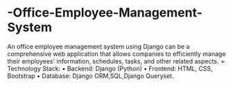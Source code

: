 # -Office-Employee-Management-System
 An office employee management system using Django can be a comprehensive web application that allows companies 
to efficiently manage their employees' information, schedules, tasks, and other related aspects. 
➢ Technology Stack: 
• Backend: Django (Python) 
• Frontend: HTML, CSS, Bootstrap 
• Database: Django ORM,SQL,Django Queryset. 
